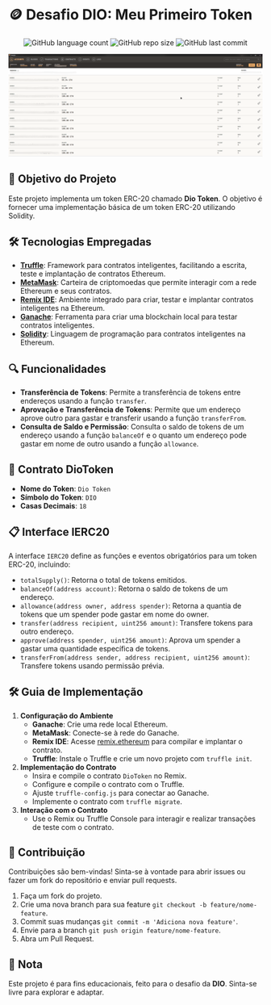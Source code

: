 <!-- Projeto Finalizado -->
# 🪙 Desafio DIO: Meu Primeiro Token
<p align="center">
  <!-- Contador de linguagens do GitHub -->
  <img alt="GitHub language count" src="https://img.shields.io/github/languages/count/devAndreotti/dio-my-first-cryptocurrency?color=FFF&labelColor=3f3d3a&style=flat-square">
  <!-- Tamanho do repositório no GitHub -->
  <img alt="GitHub repo size" src="https://img.shields.io/github/repo-size/devAndreotti/dio-my-first-cryptocurrency?color=FFF&labelColor=3f3d3a&style=flat-square">
  <!-- Último commit no GitHub -->
  <img alt="GitHub last commit" src="https://img.shields.io/github/last-commit/devAndreotti/dio-my-first-cryptocurrency?color=FFF&labelColor=3f3d3a&style=flat-square">
</p>

<div align="center">
  <img src="Thumb.png" alt="Ganache Banner"/>
</div>

## 🎯 Objetivo do Projeto
Este projeto implementa um token ERC-20 chamado **Dio Token**. O objetivo é fornecer uma implementação básica de um token ERC-20 utilizando Solidity.

## 🛠 Tecnologias Empregadas
- **[Truffle](https://www.trufflesuite.com/truffle)**: Framework para contratos inteligentes, facilitando a escrita, teste e implantação de contratos Ethereum.
- **[MetaMask](https://metamask.io/)**: Carteira de criptomoedas que permite interagir com a rede Ethereum e seus contratos.
- **[Remix IDE](https://remix.ethereum.org/)**: Ambiente integrado para criar, testar e implantar contratos inteligentes na Ethereum.
- **[Ganache](https://www.trufflesuite.com/ganache)**: Ferramenta para criar uma blockchain local para testar contratos inteligentes.
- **[Solidity](https://soliditylang.org/)**: Linguagem de programação para contratos inteligentes na Ethereum.

## 🔍 Funcionalidades
- **Transferência de Tokens**: Permite a transferência de tokens entre endereços usando a função `transfer`.
- **Aprovação e Transferência de Tokens**: Permite que um endereço aprove outro para gastar e transferir usando a função `transferFrom`.
- **Consulta de Saldo e Permissão**: Consulta o saldo de tokens de um endereço usando a função `balanceOf` e o quanto um endereço pode gastar em nome de outro usando a função `allowance`.

## 📜 Contrato DioToken
- **Nome do Token**: `Dio Token`
- **Símbolo do Token**: `DIO`
- **Casas Decimais**: `18`

## 📋 Interface IERC20
A interface `IERC20` define as funções e eventos obrigatórios para um token ERC-20, incluindo:
- `totalSupply()`: Retorna o total de tokens emitidos.
- `balanceOf(address account)`: Retorna o saldo de tokens de um endereço.
- `allowance(address owner, address spender)`: Retorna a quantia de tokens que um spender pode gastar em nome do owner.
- `transfer(address recipient, uint256 amount)`: Transfere tokens para outro endereço.
- `approve(address spender, uint256 amount)`: Aprova um spender a gastar uma quantidade específica de tokens.
- `transferFrom(address sender, address recipient, uint256 amount)`: Transfere tokens usando permissão prévia.

## 🛠 Guia de Implementação
1. **Configuração do Ambiente**
   - **Ganache**: Crie uma rede local Ethereum.
   - **MetaMask**: Conecte-se à rede do Ganache.
   - **Remix IDE**: Acesse [remix.ethereum](https://remix.ethereum.org) para compilar e implantar o contrato.
   - **Truffle**: Instale o Truffle e crie um novo projeto com `truffle init`.
2. **Implementação do Contrato**
   - Insira e compile o contrato `DioToken` no Remix.
   - Configure e compile o contrato com o Truffle.
   - Ajuste `truffle-config.js` para conectar ao Ganache.
   - Implemente o contrato com `truffle migrate`.
3. **Interação com o Contrato**
   - Use o Remix ou Truffle Console para interagir e realizar transações de teste com o contrato.

## 💪 Contribuição
Contribuições são bem-vindas! Sinta-se à vontade para abrir issues ou fazer um fork do repositório e enviar pull requests.
1. Faça um fork do projeto.
2. Crie uma nova branch para sua feature `git checkout -b feature/nome-feature`.
3. Commit suas mudanças `git commit -m 'Adiciona nova feature'`.
4. Envie para a branch `git push origin feature/nome-feature`.
5. Abra um Pull Request.

## 📝 Nota
Este projeto é para fins educacionais, feito para o desafio da **DIO**. Sinta-se livre para explorar e adaptar.
